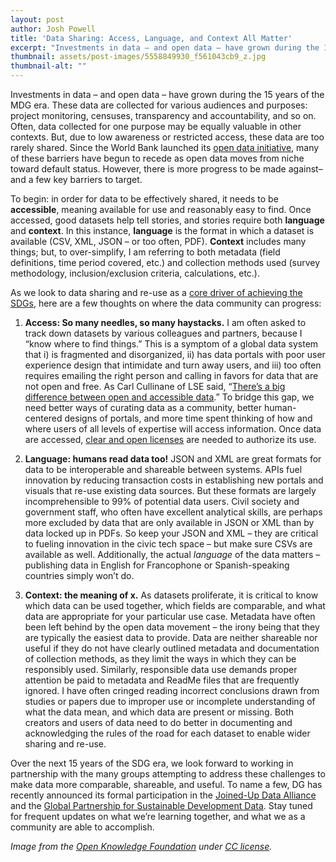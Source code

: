 ```yaml
---
layout: post
author: Josh Powell
title: 'Data Sharing: Access, Language, and Context All Matter'
excerpt: "Investments in data – and open data – have grown during the 15 years of the MDG era..."
thumbnail: assets/post-images/5558849930_f561043cb9_z.jpg
thumbnail-alt: ""
---
```


Investments in data – and open data – have grown during the 15 years of the MDG era. These data are collected for various audiences and purposes: project monitoring, censuses, transparency and accountability, and so on. Often, data collected for one purpose may be equally valuable in other contexts. But, due to low awareness or restricted access, these data are too rarely shared. Since the World Bank launched its [open data initiative](http://data.worldbank.org/), many of these barriers have begun to recede as open data moves from niche toward default status. However, there is more progress to be made against– and a few key barriers to target.

To begin: in order for data to be effectively shared, it needs to be **accessible**, meaning available for use and reasonably easy to find. Once accessed, good datasets help tell stories, and stories require both **language** and **context**. In this instance, **language** is the format in which a dataset is available (CSV, XML, JSON – or too often, PDF). **Context** includes many things; but, to over-simplify, I am referring to both metadata (field definitions, time period covered, etc.) and collection methods used (survey methodology, inclusion/exclusion criteria, calculations, etc.). 

As we look to data sharing and re-use as a [core driver of achieving the SDGs](http://www.undatarevolution.org/), here are a few thoughts on where the data community can progress:

1. **Access: So many needles, so many haystacks.** I am often asked to track down datasets by various colleagues and partners, because I “know where to find things.” This is a symptom of a global data system that i) is fragmented and disorganized, ii) has data portals with poor user experience design that intimidate and turn away users, and iii) too often requires emailing the right person and calling in favors for data that are not open and free. As Carl Cullinane of LSE said, “[There’s a big difference between open and accessible data](http://blogs.lse.ac.uk/impactofsocialsciences/2015/04/14/five-minutes-with-carl-cullinane-democratic-dashboard-open-data/).” To bridge this gap, we need better ways of curating data as a community, better human-centered designs of portals, and more time spent thinking of how and where users of all levels of expertise will access information. Once data are accessed, [clear and open licenses](http://opendefinition.org/licenses/) are needed to authorize its use.

2. **Language: humans read data too!** JSON and XML are great formats for data to be interoperable and shareable between systems. APIs fuel innovation by reducing transaction costs in establishing new portals and visuals that re-use existing data sources. But these formats are largely incomprehensible to 99% of potential data users. Civil society and government staff, who often have excellent analytical skills, are perhaps more excluded by data that are only available in JSON or XML than by data locked up in PDFs. So keep your JSON and XML – they are critical to fueling innovation in the civic tech space – but make sure CSVs are available as well. Additionally, the actual *language* of the data matters – publishing data in English for Francophone or Spanish-speaking countries simply won’t do.

3. **Context: the meaning of x.** As datasets proliferate, it is critical to know which data can be used together, which fields are comparable, and what data are appropriate for your particular use case. Metadata have often been left behind by the open data movement – the irony being that they are typically the easiest data to provide. Data are neither shareable nor useful if they do not have clearly outlined metadata and documentation of collection methods, as they limit the ways in which they can be responsibly used. Similarly, responsible data use demands proper attention be paid to metadata and ReadMe files that are frequently ignored. I have often cringed reading incorrect conclusions drawn from studies or papers due to improper use or incomplete understanding of what the data mean, and which data are present or missing. Both creators and users of data need to do better in documenting and acknowledging the rules of the road for each dataset to enable wider sharing and re-use.

Over the next 15 years of the SDG era, we look forward to working in partnership with the many groups attempting to address these challenges to make data more comparable, shareable, and useful. To name a few, DG has recently announced its formal participation in the [Joined-Up Data Alliance](https://twitter.com/joinedup_data) and the [Global Partnership for Sustainable Development Data](http://www.one.org/international/press/harnessing-data-revolution-to-drive-sustainable-development/). Stay tuned for frequent updates on what we’re learning together, and what we as a community are able to accomplish.


*Image from the [Open Knowledge Foundation](https://www.flickr.com/photos/okfn/5558849930/) under [CC license](https://creativecommons.org/licenses/by-sa/2.0/).*
